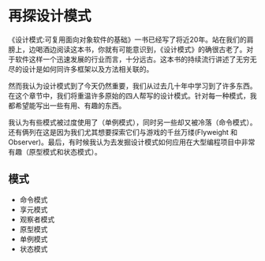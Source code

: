 再探设计模式
============================

《设计模式:可复用面向对象软件的基础》一书已经写了将近20年。站在我们的肩膀上，边喝酒边阅读这本书，你就有可能意识到，《设计模式》的确很古老了。对于软件这样一个迅速发展的行业而言，十分远古。这本书的持续流行讲述了无穷无尽的设计是如何同许多框架以及方法相关联的。  

然而我认为设计模式到了今天仍然重要，我们从过去几十年中学习到了许多东西。在这个章节中，我们将重温许多原始的四人帮写的设计模式。针对每一种模式，我都希望能写出一些有用、有趣的东西。  

我认为有些模式被过度使用了（单例模式），同时另一些却又被冷落（命令模式）。还有俩列在这是因为我们尤其想要探索它们与游戏的千丝万缕(Flyweight 和 Observer)。最后，有时候我认为去发掘设计模式如何应用在大型编程项目中非常有趣（原型模式和状态模式）。

## 模式
- 命令模式  
- 享元模式  
- 观察者模式  
- 原型模式  
- 单例模式  
- 状态模式  
